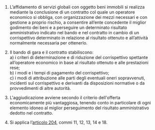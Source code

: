 1. L’affidamento di servizi globali con oggetto beni immobili si realizza mediante la conclusione di un contratto col quale un operatore economico si obbliga, con organizzazione dei mezzi necessari e con gestione a proprio rischio, a consentire all’ente concedente il miglior godimento dei beni e a perseguire un determinato risultato amministrativo indicato nel bando e nel contratto in cambio di un corrispettivo determinato in relazione al risultato ottenuto e all’attività normalmente necessaria per ottenerlo.

2. Il bando di gara e il contratto stabiliscono: <br>a) i criteri di determinazione e di riduzione del corrispettivo spettante all’operatore economico in base al risultato ottenuto e alle prestazioni rese; <br>b) i modi e i tempi di pagamento del corrispettivo; <br>c) i modi di attribuzione alle parti degli eventuali oneri sopravvenuti, incidenti sul corrispettivo e derivanti da disposizioni normative o da provvedimenti di altre autorità.

3. L'aggiudicazione avviene secondo il criterio dell'offerta economicamente più vantaggiosa, tenendo conto in particolare di ogni elemento idoneo al miglior perseguimento del risultato amministrativo dedotto nel contratto.

4. Si applica l’[articolo 204](/articolo-204/1), commi 11, 12, 13, 14 e 18.